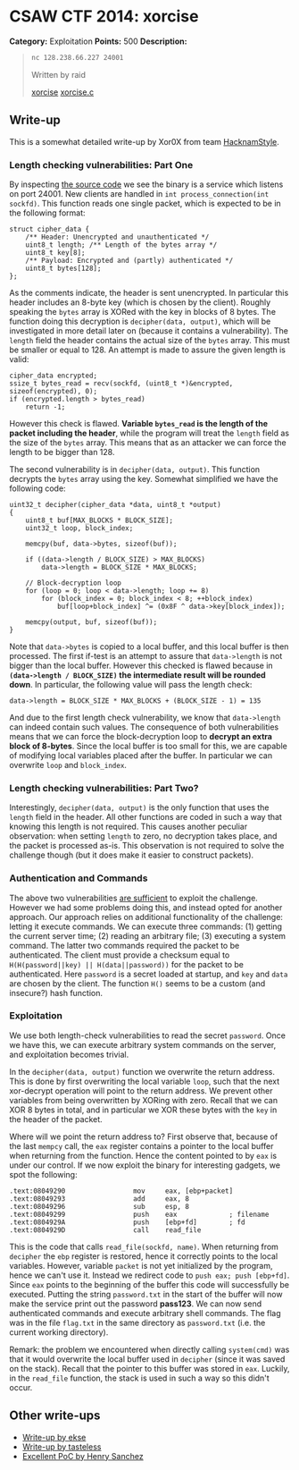 # CSAW CTF 2014: xorcise

**Category:** Exploitation
**Points:** 500
**Description:**

> ```bash
> nc 128.238.66.227 24001
> ```
>
> Written by raid
>
> [xorcise](xorcise)
> [xorcise.c](xorcise.c)

## Write-up

This is a somewhat detailed write-up by Xor0X from team [HacknamStyle](http://www.hacknamstyle.net/).

### Length checking vulnerabilities: Part One

By inspecting [the source code](xorcise.c) we see the binary is a service which listens on port 24001. New clients are handled in `int process_connection(int sockfd)`. This function reads one single packet, which is expected to be in the following format:

	struct cipher_data {
		/** Header: Unencrypted and unauthenticated */
	    uint8_t length; /** Length of the bytes array */
	    uint8_t key[8];
		/** Payload: Encrypted and (partly) authenticated */
	    uint8_t bytes[128];
	};

As the comments indicate, the header is sent unencrypted. In particular this header includes an 8-byte key (which is chosen by the client). Roughly speaking the `bytes` array is XORed with the key in blocks of 8 bytes. The function doing this decryption is `decipher(data, output)`, which will be investigated in more detail later on (because it contains a vulnerability). The `length` field the header contains the actual size of the `bytes` array. This must be smaller or equal to 128. An attempt is made to assure the given length is valid:

    cipher_data encrypted;
    ssize_t bytes_read = recv(sockfd, (uint8_t *)&encrypted, sizeof(encrypted), 0);
    if (encrypted.length > bytes_read)
        return -1;

However this check is flawed. **Variable `bytes_read` is the length of the packet including the header**, while the program will treat the `length` field as the size of the `bytes` array. This means that as an attacker we can force the length to be bigger than 128.

The second vulnerability is in `decipher(data, output)`. This function decrypts the `bytes` array using the key. Somewhat simplified we have the following code:

	uint32_t decipher(cipher_data *data, uint8_t *output)
	{
	    uint8_t buf[MAX_BLOCKS * BLOCK_SIZE];    
	    uint32_t loop, block_index;
	
	    memcpy(buf, data->bytes, sizeof(buf));

	    if ((data->length / BLOCK_SIZE) > MAX_BLOCKS)
	        data->length = BLOCK_SIZE * MAX_BLOCKS;
	
		// Block-decryption loop
	    for (loop = 0; loop < data->length; loop += 8)
	        for (block_index = 0; block_index < 8; ++block_index)
	            buf[loop+block_index] ^= (0x8F ^ data->key[block_index]);

	    memcpy(output, buf, sizeof(buf));
	}

Note that `data->bytes` is copied to a local buffer, and this local buffer is then processed. The first if-test is an attempt to assure that `data->length` is not bigger than the local buffer. However this checked is flawed because in **`(data->length / BLOCK_SIZE)` the intermediate result will be rounded down**. In particular, the following value will pass the length check:

	data->length = BLOCK_SIZE * MAX_BLOCKS + (BLOCK_SIZE - 1) = 135

And due to the first length check vulnerability, we know that `data->length` can indeed contain such values. The consequence of both vulnerabilities means that we can force the block-decryption loop to **decrypt an extra block of 8-bytes**. Since the local buffer is too small for this, we are capable of modifying local variables placed after the buffer. In particular we can overwrite `loop` and `block_index`.

### Length checking vulnerabilities: Part Two?

Interestingly, `decipher(data, output)` is the only function that uses the `length` field in the header. All other functions are coded in such a way that knowing this length is not required. This causes another peculiar observation: when setting `length` to zero, no decryption takes place, and the packet is processed as-is. This observation is not required to solve the challenge though (but it does make it easier to construct packets).

### Authentication and Commands

The above two vulnerabilities [are sufficient](https://gist.github.com/g05u/9e1ae04ad1252f709bb7) to exploit the challenge. However we had some problems doing this, and instead opted for another approach. Our approach relies on additional functionality of the challenge: letting it execute commands. We can execute three commands: (1) getting the current server time; (2) reading an arbitrary file; (3) executing a system command. The latter two commands required the packet to be authenticated. The client must provide a checksum equal to `H(H(password||key) || H(data||password))` for the packet to be authenticated. Here `password` is a secret loaded at startup, and `key` and `data` are chosen by the client. The function `H()` seems to be a custom (and insecure?) hash function.

### Exploitation

We use both length-check vulnerabilities to read the secret `password`. Once we have this, we can execute arbitrary system commands on the server, and exploitation becomes trivial.

In the `decipher(data, output)` function we overwrite the return address. This is done by first overwriting the local variable `loop`, such that the next xor-decrypt operation will point to the return address. We prevent other variables from being overwritten by XORing with zero. Recall that we can XOR 8 bytes in total, and in particular we XOR these bytes with the `key` in the header of the packet.


Where will we point the return address to? First observe that, because of the last `mempcy` call, the `eax` register contains a pointer to the local buffer when returning from the function. Hence the content pointed to by `eax` is under our control. If we now exploit the binary for interesting gadgets, we spot the following:

	.text:08049290                 mov     eax, [ebp+packet]
	.text:08049293                 add     eax, 8
	.text:08049296                 sub     esp, 8
	.text:08049299                 push    eax             ; filename
	.text:0804929A                 push    [ebp+fd]        ; fd
	.text:0804929D                 call    read_file

This is the code that calls `read_file(sockfd, name)`. When returning from `decipher` the `ebp` register is restored, hence it correctly points to the local variables. However, variable `packet` is not yet initialized by the program, hence we can't use it. Instead we redirect code to `push eax; push [ebp+fd]`. Since `eax` points to the beginning of the buffer this code will successfully be executed. Putting the string `password.txt` in the start of the buffer will now make the service print out the password **pass123**. We can now send authenticated commands and execute arbitrary shell commands. The flag was in the file `flag.txt` in the same directory as `password.txt` (i.e. the current working directory).

Remark: the problem we encountered when directly calling `system(cmd)` was that it would overwrite the local buffer used in `decipher` (since it was saved on the stack). Recall that the pointer to this buffer was stored in `eax`. Luckily, in the `read_file` function, the stack is used in such a way so this didn't occur.

## Other write-ups

* [Write-up by ekse](http://solution-36.blogspot.ca/2014/09/csaw-2014-exploit-500-writeup-xorcise.html)
* [Write-up by tasteless](http://tasteless.se/2014/09/xorcise-csaw-2014-exploiting-500/)
* [Excellent PoC by Henry Sanchez](https://gist.github.com/g05u/9e1ae04ad1252f709bb7)

